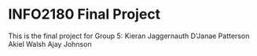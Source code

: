 # INFO2180 Final Project

This is the final project for Group 5:
Kieran Jaggernauth
D'Janae Patterson 
Akiel Walsh 
Ajay Johnson

